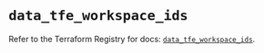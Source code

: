 # `data_tfe_workspace_ids`

Refer to the Terraform Registry for docs: [`data_tfe_workspace_ids`](https://registry.terraform.io/providers/hashicorp/tfe/0.68.1/docs/data-sources/workspace_ids).
